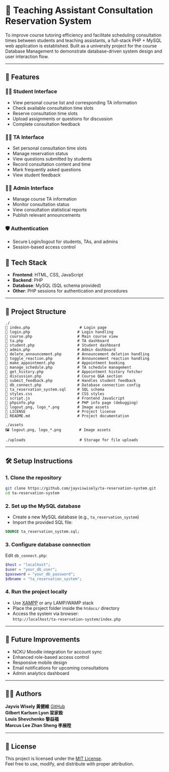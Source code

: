 # 📘 Teaching Assistant Consultation Reservation System
To improve course tutoring efficiency and facilitate scheduling consultation times between students and teaching assistants, a full-stack PHP + MySQL web application is established. Built as a university project for the course Database Management to demonstrate database-driven system design and user interaction flow.

---

## 🔧 Features

### 🧑‍🎓 Student Interface

- View personal course list and corresponding TA information
- Check available consultation time slots
- Reserve consultation time slots
- Upload assignments or questions for discussion
- Complete consultation feedback

### 👨‍🏫 TA Interface

- Set personal consultation time slots
- Manage reservation status
- View questions submitted by students
- Record consultation content and time
- Mark frequently asked questions
- View student feedback

### 🧑‍💼 Admin Interface
- Manage course TA information
- Monitor consultation status
- View consultation statistical reports
- Publish relevant announcements

### 🛡️ Authentication
- Secure Login/logout for students, TAs, and admins
- Session-based access control

## 🧱 Tech Stack
- **Frontend**: HTML, CSS, JavaScript
- **Backend**: PHP
- **Database**: MySQL (SQL schema provided)
- **Other**: PHP sessions for authentication and procedures


---

## 📁 Project Structure

```
./
📃 index.php                      # Login page
📃 login.php                     # Login handling
📃 course.php                    # Main course view
📃 ta.php                        # TA dashboard
📃 student.php                   # Student dashboard
📃 admin.php                     # Admin dashboard
📃 delete_announcement.php       # Announcement deletion handling
📃 toggle_reaction.php           # Announcement reaction handling
📃 make_appointment.php          # Appointment booking
📃 manage_schedule.php           # TA schedule management
📃 get_history.php               # Appointment history fetcher
📃 discussion.php                # Course Q&A section
📃 submit_feedback.php           # Handles student feedback
📃 db_connect.php                # Database connection config
📃 ta_reservation_system.sql     # SQL schema
📃 styles.css                    # CSS styles
📃 script.js                     # Frontend JavaScript
📃 phpinfo.php                   # PHP info page (debugging)
📃 logout.png, logo_*.png        # Image assets
📃 LICENSE                       # Project license
📃 README.md                     # Project documentation

./assets
🖼️ logout.png, logo_*.png        # Image assets

./uploads                        # Storage for file uploads
```

---

## 🛠️ Setup Instructions

### 1. Clone the repository

```bash
git clone https://github.com/jayviswisely/ta-reservation-system.git
cd ta-reservation-system
```

### 2. Set up the MySQL database

- Create a new MySQL database (e.g., `ta_reservation_system`)
- Import the provided SQL file:

```sql
SOURCE ta_reservation_system.sql;
```

### 3. Configure database connection

Edit `db_connect.php`:

```php
$host = "localhost";
$user = "your_db_user";
$password = "your_db_password";
$dbname = "ta_reservation_system";
```

### 4. Run the project locally

- Use [XAMPP](https://www.apachefriends.org/) or any LAMP/WAMP stack
- Place the project folder inside the `htdocs/` directory
- Access the system via browser:\
  `http://localhost/ta-reservation-system/index.php`

---

## 🚀 Future Improvements

- NCKU Moodle integration for account sync
- Enhanced role-based access control
- Responsive mobile design
- Email notifications for upcoming consultations
- Admin analytics dashboard

---

## 👨‍💻 Authors

**Jayvis Wisely 黃健維**
[GitHub](https://github.com/jayviswisely)\
**Gilbert Karlsen Lyon 梁家銓**\
**Louis Shevchenko 黎益福**\
**Marcus Lee Zhan Sheng 李展陞**

---

## 📄 License

This project is licensed under the [MIT License](./LICENSE).  
Feel free to use, modify, and distribute with proper attribution.